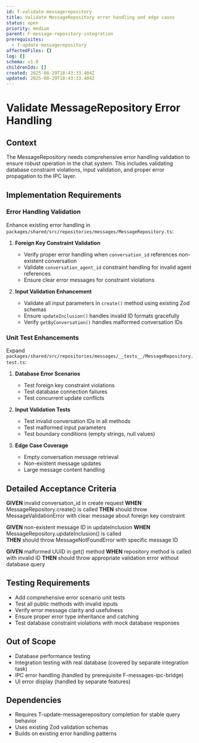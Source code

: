 ```yaml
---
id: T-validate-messagerepository
title: Validate MessageRepository error handling and edge cases
status: open
priority: medium
parent: F-message-repository-integration
prerequisites:
  - T-update-messagerepository
affectedFiles: {}
log: []
schema: v1.0
childrenIds: []
created: 2025-08-29T18:43:33.404Z
updated: 2025-08-29T18:43:33.404Z
---
```


# Validate MessageRepository Error Handling

## Context

The MessageRepository needs comprehensive error handling validation to ensure robust operation in the chat system. This includes validating database constraint violations, input validation, and proper error propagation to the IPC layer.

## Implementation Requirements

### Error Handling Validation

Enhance existing error handling in `packages/shared/src/repositories/messages/MessageRepository.ts`:

1. **Foreign Key Constraint Validation**
   - Verify proper error handling when `conversation_id` references non-existent conversation
   - Validate `conversation_agent_id` constraint handling for invalid agent references
   - Ensure clear error messages for constraint violations

2. **Input Validation Enhancement**
   - Validate all input parameters in `create()` method using existing Zod schemas
   - Ensure `updateInclusion()` handles invalid ID formats gracefully
   - Verify `getByConversation()` handles malformed conversation IDs

### Unit Test Enhancements

Expand `packages/shared/src/repositories/messages/__tests__/MessageRepository.test.ts`:

1. **Database Error Scenarios**
   - Test foreign key constraint violations
   - Test database connection failures
   - Test concurrent update conflicts

2. **Input Validation Tests**
   - Test invalid conversation IDs in all methods
   - Test malformed input parameters
   - Test boundary conditions (empty strings, null values)

3. **Edge Case Coverage**
   - Empty conversation message retrieval
   - Non-existent message updates
   - Large message content handling

## Detailed Acceptance Criteria

**GIVEN** invalid conversation_id in create request
**WHEN** MessageRepository.create() is called
**THEN** should throw MessageValidationError with clear message about foreign key constraint

**GIVEN** non-existent message ID in updateInclusion
**WHEN** MessageRepository.updateInclusion() is called  
**THEN** should throw MessageNotFoundError with specific message ID

**GIVEN** malformed UUID in get() method
**WHEN** repository method is called with invalid ID
**THEN** should throw appropriate validation error without database query

## Testing Requirements

- Add comprehensive error scenario unit tests
- Test all public methods with invalid inputs
- Verify error message clarity and usefulness
- Ensure proper error type inheritance and catching
- Test database constraint violations with mock database responses

## Out of Scope

- Database performance testing
- Integration testing with real database (covered by separate integration task)
- IPC error handling (handled by prerequisite F-messages-ipc-bridge)
- UI error display (handled by separate features)

## Dependencies

- Requires T-update-messagerepository completion for stable query behavior
- Uses existing Zod validation schemas
- Builds on existing error handling patterns
